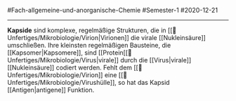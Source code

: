#Fach-allgemeine-und-anorganische-Chemie  #Semester-1 #2020-12-21

---

**Kapside** sind komplexe, regelmäßige Strukturen, die in [[📂Unfertiges/Mikrobiologie/Virion|Virionen]] die virale [[Nukleinsäure]] umschließen. Ihre kleinsten regelmäßigen Bausteine, die [[Kapsomer|Kapsomere]], sind [[Protein[[📂Unfertiges/Mikrobiologie/Virus|virale]] durch die [[Virus|virale]] [[Nukleinsäure]] codiert werden. Fehlt dem [[📂Unfertiges/Mikrobiologie/Virion]] eine [[📂Unfertiges/Mikrobiologie/Virushülle]], so hat das Kapsid [[Antigen|antigene]] Funktion.